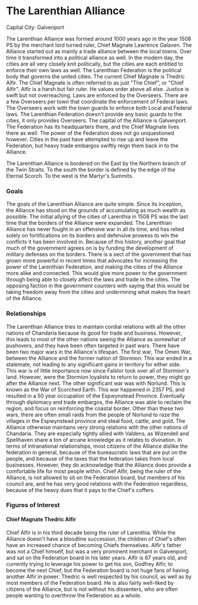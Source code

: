 # The Larenthian Alliance
Capital City: Galvenport

The Larenthian Alliance was formed around 1000 years ago in the year 1508 PS by the merchant lord turned ruler, Chief Magnate Lawrence Galaven. The Alliance started out as mainly a trade alliance between the local towns. Over time it transformed into a political alliance as well. In the modern day, the cities are all very closely knit politically, but the cities are each entitled to enforce their own laws as well. The Larenthian Federation is the political body that governs the united cities. The current Chief Magnate is Thedric Alfir. The Chief Magnate is often referred to as just "The Chief", or "Chief Alfir". Alfir is a harsh but fair ruler. He values order above all else. Justice is swift but not overreaching. Laws are enforced by the Overseers. There are a few Overseers per town that coordinate the enforcement of Federal laws. The Overseers work with the town guards to enforce both Local and Federal laws. The Larenthian Federation doesn't provide any basic guards to the cities, it only provides Overseers. The capital of the Alliance is Galvenport. The Federation has its headquarters there, and the Chief Magnate lives there as well. The power of the Federation does not go unquestioned however. Cities in the past have attempted to rise up and leave the Federation, but heavy trade embargos swiftly reign them back in to the Alliance.

The Larenthian Alliance is bordered on the East by the Northern branch of the Twin Straits. To the south the border is defined by the edge of the Eternal Scorch. To the west is the Martyr's Summits.

### Goals
The goals of the Larenthian Alliance are quite simple. Since its inception, the Alliance has stood on the grounds of accumulating as much wealth as possible. The initial allying of the cities of Larenthia in 1508 PS was the last time that the borders of the Alliance were expanded. The Larenthian Alliance has never fought in an offensive war in all its time, and has relied solely on fortifications on its borders and defensive prowess to win the conflicts it has been involved in. Because of this history, another goal that much of the government agrees on is by funding the development of military defenses on the borders.
There is a sect of the government that has grown more powerful in recent times that advocates for increasing the power of the Larenthian Federation, and making the cities of the Alliance more alike and connected. This would give more power to the government through being able to closely affect the laws and trade in the cities. The opposing faction in the government counters with saying that this would be taking freedom away from the cities and undermining what makes the heart of the Alliance. 

### Relationships
The Larenthian Alliance tries to maintain cordial relations with all the other nations of Chandaria because its good for trade and business. However, this leads to most of the other nations seeing the Alliance as somewhat of pushovers, and they have been often targeted in past wars. There have been two major wars in the Alliance's lifespan. The first war, The Omen War, between the Alliance and the former nation of Stormion. This war ended in a stalemate, not leading to any significant gains in territory for either side. This war is of little importance now since Falstor took over all of Stormion's land. However, were the Stormion loyalists to return to power, they might go after the Alliance next. The other significant war was with Norlund. This is known as the War of Scorched Earth. This war happened in 2357 PS, and resulted in a 50 year occupation of the Espwynstead Province. Eventually through diplomacy and trade embargos, the Alliance was able to reclaim the region, and focus on reinforcing the coastal border. Other than these two wars, there are often small raids from the people of Norlund to raze the villages in the Espwynstead province and steal food, cattle, and gold.
The Alliance otherwise maintains very strong relations with the other nations of Chandaria. They are especially tightly allied with Valdens, as Wizendell and Spellhaven share a ton of arcane knowledge as it relates to divination.
In terms of intranational relationships, most citizens of the Alliance dislike the federation in general, because of the bureaucratic laws that are put on the people, and because of the taxes that the federation takes from local businesses. However, they do acknowledge that the Alliance does provide a comfortable life for most people within.
Chief Alfir, being the ruler of the Alliance, is not allowed to sit on the Federation board, but members of his council are, and he has very good relations with the Federation regardless, because of the heavy dues that it pays to the Chief's coffers.

### Figures of Interest
#### Chief Magnate Thedric Alfir
Chief Alfir is in his third decade being the ruler of Larenthia. While the Alliance doesn't have a bloodline succession, the children of Chief's often have an increased chance of becoming Chiefs themselves. Alfir's father was not a Chief himself, but was a very prominent merchant in Galvenport, and sat on the Federation board in his later years. Alfir is 67 years old, and currently trying to leverage his power to get his son, Godfrey Alfir, to become the next Chief, but the Federation board is not huge fans of having another Alfir in power. Thedric is well respected by his council, as well as by most members of the Federation board. He is also fairly well-liked by citizens of the Alliance, but is not without his dissenters, who are often people wanting to overthrow the Federation as a whole.
